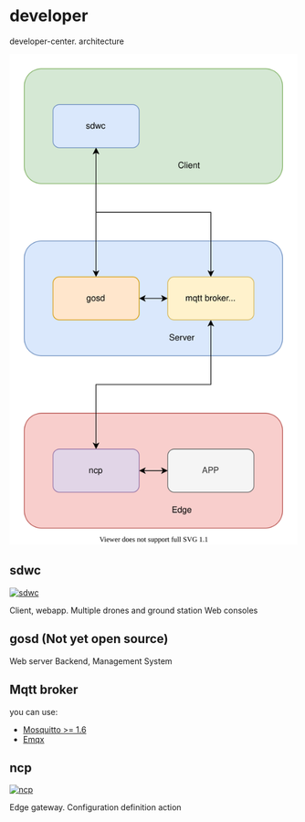 # developer

developer-center. architecture

![superdock](assets/superdock.svg)

## sdwc

[![sdwc](https://img.shields.io/github/stars/SB-IM/sdwc.svg?style=social&label=Star)](https://github.com/SB-IM/sdwc/)

Client, webapp. Multiple drones and ground station Web consoles

## gosd (Not yet open source)

Web server Backend, Management System

## Mqtt broker

you can use:

- [Mosquitto >= 1.6](https://github.com/eclipse/mosquitto/)
- [Emqx](https://github.com/emqx/emqx)

## ncp

[![ncp](https://img.shields.io/github/stars/SB-IM/ncp.svg?style=social&label=Star)](https://github.com/SB-IM/ncp/)

Edge gateway. Configuration definition action

